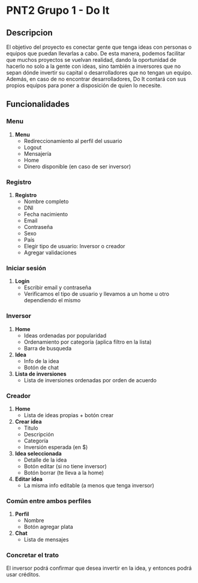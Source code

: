 # PNT2 Grupo 1 - Do It

## Descripcion
El objetivo del proyecto es conectar gente que tenga ideas con personas o equipos que puedan llevarlas a cabo. De esta manera, podemos facilitar que muchos proyectos se vuelvan realidad, dando la oportunidad de hacerlo no solo a la gente con ideas, sino también a inversores que no sepan dónde invertir su capital o desarrolladores que no tengan un equipo.
Además, en caso de no encontrar desarrolladores, Do It contará con sus propios equipos para poner a disposición de quien lo necesite.

## Funcionalidades
### Menu
1. **Menu**
   - Redireccionamiento al perfil del usuario
   - Logout
   - Mensajería
   - Home
   - Dinero disponible (en caso de ser inversor)

### Registro
1. **Registro**
   - Nombre completo
   - DNI
   - Fecha nacimiento
   - Email
   - Contraseña
   - Sexo
   - País
   - Elegir tipo de usuario: Inversor o creador
   - Agregar validaciones

### Iniciar sesión
1. **Login**
   - Escribir email y contraseña
   - Verificamos el tipo de usuario y llevamos a un home u otro dependiendo el mismo
### Inversor
1. **Home**
   - Ideas ordenadas por popularidad
   - Ordenamiento por categoría (aplica filtro en la lista)
   - Barra de busqueda
2. **Idea**
   - Info de la idea
   - Botón de chat
3. **Lista de inversiones**
   - Lista de inversiones ordenadas por orden de acuerdo
### Creador 
1. **Home**
   - Lista de ideas propias + botón crear
2. **Crear idea**
   - Titulo
   - Descripción
   - Categoría
   - Inversión esperada (en $)
3. **Idea seleccionada** 
   - Detalle de la idea
   - Botón editar (si no tiene inversor)
   - Botón borrar (te lleva a la home)
4. **Editar idea**
   - La misma info editable (a menos que tenga inversor)

### Común entre ambos perfiles
1. **Perfil**
   - Nombre
   - Botón agregar plata 
2. **Chat** 
   - Lista de mensajes 

### Concretar el trato
El inversor podrá confirmar que desea invertir en la idea, y entonces podrá usar créditos.
